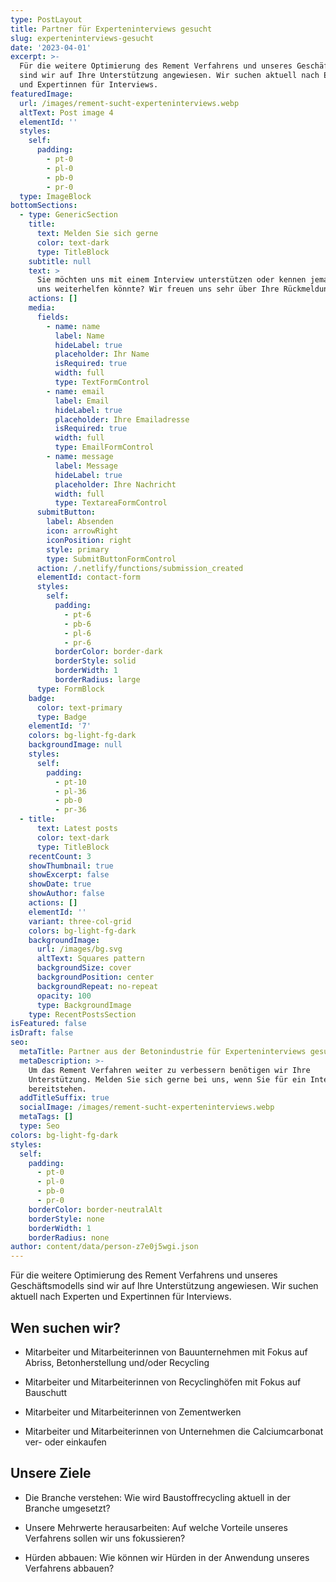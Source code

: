 ```yaml
---
type: PostLayout
title: Partner für Experteninterviews gesucht
slug: experteninterviews-gesucht
date: '2023-04-01'
excerpt: >-
  Für die weitere Optimierung des Rement Verfahrens und unseres Geschäftsmodells
  sind wir auf Ihre Unterstützung angewiesen. Wir suchen aktuell nach Experten
  und Expertinnen für Interviews.
featuredImage:
  url: /images/rement-sucht-experteninterviews.webp
  altText: Post image 4
  elementId: ''
  styles:
    self:
      padding:
        - pt-0
        - pl-0
        - pb-0
        - pr-0
  type: ImageBlock
bottomSections:
  - type: GenericSection
    title:
      text: Melden Sie sich gerne
      color: text-dark
      type: TitleBlock
    subtitle: null
    text: >
      Sie möchten uns mit einem Interview unterstützen oder kennen jemanden, der
      uns weiterhelfen könnte? Wir freuen uns sehr über Ihre Rückmeldung.
    actions: []
    media:
      fields:
        - name: name
          label: Name
          hideLabel: true
          placeholder: Ihr Name
          isRequired: true
          width: full
          type: TextFormControl
        - name: email
          label: Email
          hideLabel: true
          placeholder: Ihre Emailadresse
          isRequired: true
          width: full
          type: EmailFormControl
        - name: message
          label: Message
          hideLabel: true
          placeholder: Ihre Nachricht
          width: full
          type: TextareaFormControl
      submitButton:
        label: Absenden
        icon: arrowRight
        iconPosition: right
        style: primary
        type: SubmitButtonFormControl
      action: /.netlify/functions/submission_created
      elementId: contact-form
      styles:
        self:
          padding:
            - pt-6
            - pb-6
            - pl-6
            - pr-6
          borderColor: border-dark
          borderStyle: solid
          borderWidth: 1
          borderRadius: large
      type: FormBlock
    badge:
      color: text-primary
      type: Badge
    elementId: '7'
    colors: bg-light-fg-dark
    backgroundImage: null
    styles:
      self:
        padding:
          - pt-10
          - pl-36
          - pb-0
          - pr-36
  - title:
      text: Latest posts
      color: text-dark
      type: TitleBlock
    recentCount: 3
    showThumbnail: true
    showExcerpt: false
    showDate: true
    showAuthor: false
    actions: []
    elementId: ''
    variant: three-col-grid
    colors: bg-light-fg-dark
    backgroundImage:
      url: /images/bg.svg
      altText: Squares pattern
      backgroundSize: cover
      backgroundPosition: center
      backgroundRepeat: no-repeat
      opacity: 100
      type: BackgroundImage
    type: RecentPostsSection
isFeatured: false
isDraft: false
seo:
  metaTitle: Partner aus der Betonindustrie für Experteninterviews gesucht
  metaDescription: >-
    Um das Rement Verfahren weiter zu verbessern benötigen wir Ihre
    Unterstützung. Melden Sie sich gerne bei uns, wenn Sie für ein Interview
    bereitstehen.
  addTitleSuffix: true
  socialImage: /images/rement-sucht-experteninterviews.webp
  metaTags: []
  type: Seo
colors: bg-light-fg-dark
styles:
  self:
    padding:
      - pt-0
      - pl-0
      - pb-0
      - pr-0
    borderColor: border-neutralAlt
    borderStyle: none
    borderWidth: 1
    borderRadius: none
author: content/data/person-z7e0j5wgi.json
---
```

Für die weitere Optimierung des Rement Verfahrens und unseres Geschäftsmodells sind wir auf Ihre Unterstützung angewiesen. Wir suchen aktuell nach Experten und Expertinnen für Interviews. 

## Wen suchen wir?

*   Mitarbeiter und Mitarbeiterinnen von Bauunternehmen mit Fokus auf Abriss, Betonherstellung und/oder Recycling

*   Mitarbeiter und Mitarbeiterinnen von Recyclinghöfen mit Fokus auf Bauschutt

*   Mitarbeiter und Mitarbeiterinnen von Zementwerken

*   Mitarbeiter und Mitarbeiterinnen von Unternehmen die Calciumcarbonat ver- oder einkaufen

## Unsere Ziele

*   Die Branche verstehen: Wie wird Baustoffrecycling aktuell in der Branche umgesetzt? 

*   Unsere Mehrwerte herausarbeiten: Auf welche Vorteile unseres Verfahrens sollen wir uns fokussieren?

*   Hürden abbauen: Wie können wir Hürden in der Anwendung unseres Verfahrens abbauen?

